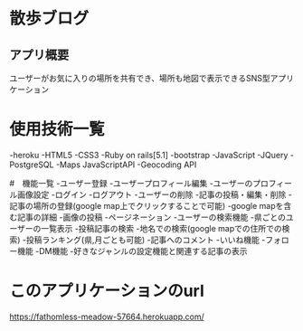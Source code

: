 # 散歩ブログ


## アプリ概要
ユーザーがお気に入りの場所を共有でき、場所も地図で表示できるSNS型アプリケーション

# 使用技術一覧
-heroku
-HTML5
-CSS3
-Ruby on rails[5.1]
-bootstrap
-JavaScript
-JQuery
-PostgreSQL
-Maps JavaScriptAPI
-Geocoding API

#　機能一覧
-ユーザー登録
-ユーザープロフィール編集
-ユーザーのプロフィール画像設定
-ログイン
-ログアウト
-ユーザーの削除
-記事の投稿・編集・削除
-記事の場所の登録(google map上でクリックすることで可能)
-google mapを含む記事の詳細
-画像の投稿
-ページネーション
-ユーザーの検索機能
-県ごとのユーザーの一覧表示
-投稿記事の検索
-地名での検索(google mapでの住所での検索)
-投稿ランキング(県,月ごとも可能)
-記事へのコメント
-いいね機能
-フォロー機能
-DM機能
-好きなジャンルの設定機能と関連する記事の表示

# このアプリケーションのurl
https://fathomless-meadow-57664.herokuapp.com/
